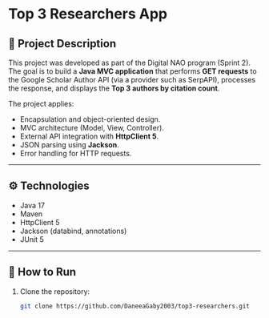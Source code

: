 # Top 3 Researchers App

## 📌 Project Description
This project was developed as part of the Digital NAO program (Sprint 2).  
The goal is to build a **Java MVC application** that performs **GET requests** to the Google Scholar Author API (via a provider such as SerpAPI), processes the response, and displays the **Top 3 authors by citation count**.

The project applies:
- Encapsulation and object-oriented design.
- MVC architecture (Model, View, Controller).
- External API integration with **HttpClient 5**.
- JSON parsing using **Jackson**.
- Error handling for HTTP requests.

---

## ⚙️ Technologies
- Java 17
- Maven
- HttpClient 5
- Jackson (databind, annotations)
- JUnit 5

---

## 🚀 How to Run

1. Clone the repository:
   ```bash
   git clone https://github.com/DaneeaGaby2003/top3-researchers.git
